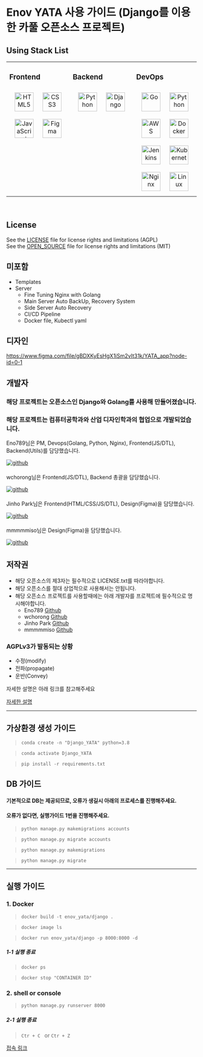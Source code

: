 Enov YATA 사용 가이드
(Django를 이용한 카풀 오픈소스 프로젝트)
=============

## Using Stack List 
<table><tr><td valign="top" width="33%">

### Frontend  
<div align="center">  
<a href="https://en.wikipedia.org/wiki/HTML5" target="_blank"><img style="margin: 10px" src="https://profilinator.rishav.dev/skills-assets/html5-original-wordmark.svg" alt="HTML5" height="50" /></a>  
<a href="https://www.w3schools.com/css/" target="_blank"><img style="margin: 10px" src="https://profilinator.rishav.dev/skills-assets/css3-original-wordmark.svg" alt="CSS3" height="50" /></a>  
<a href="https://www.javascript.com/" target="_blank"><img style="margin: 10px" src="https://profilinator.rishav.dev/skills-assets/javascript-original.svg" alt="JavaScript" height="50" /></a>  
<a href="https://www.figma.com/" target="_blank"><img style="margin: 10px" src="https://profilinator.rishav.dev/skills-assets/figma-icon.svg" alt="Figma" height="50" /></a>  
</div>
</td><td valign="top" width="33%">

### Backend  
<div align="center">  
<a href="https://www.python.org/" target="_blank"><img style="margin: 10px" src="https://profilinator.rishav.dev/skills-assets/python-original.svg" alt="Python" height="50" /></a>  
<a href="https://www.djangoproject.com/" target="_blank"><img style="margin: 10px" src="https://profilinator.rishav.dev/skills-assets/django-original.svg" alt="Django" height="50" /></a>  
</div>
</td><td valign="top" width="33%">

### DevOps  
<div align="center">  
<a href="https://go.dev/" target="_blank"><img style="margin: 10px" src="https://profilinator.rishav.dev/skills-assets/go-original.svg" alt="Go" height="50" /></a>  
<a href="https://www.python.org/" target="_blank"><img style="margin: 10px" src="https://profilinator.rishav.dev/skills-assets/python-original.svg" alt="Python" height="50" /></a>  
<a href="https://aws.amazon.com/" target="_blank"><img style="margin: 10px" src="https://profilinator.rishav.dev/skills-assets/amazonwebservices-original-wordmark.svg" alt="AWS" height="50" /></a>  
<a href="https://www.docker.com/" target="_blank"><img style="margin: 10px" src="https://profilinator.rishav.dev/skills-assets/docker-original-wordmark.svg" alt="Docker" height="50" /></a>  
<a href="https://www.jenkins.io/" target="_blank"><img style="margin: 10px" src="https://profilinator.rishav.dev/skills-assets/jenkins-icon.svg" alt="Jenkins" height="50" /></a>  
<a href="https://kubernetes.io/" target="_blank"><img style="margin: 10px" src="https://profilinator.rishav.dev/skills-assets/kubernetes-icon.svg" alt="Kubernetes" height="50" /></a>  
<a href="https://www.nginx.com/" target="_blank"><img style="margin: 10px" src="https://profilinator.rishav.dev/skills-assets/nginx-original.svg" alt="Nginx" height="50" /></a>  
<a href="https://www.linux.org/" target="_blank"><img style="margin: 10px" src="https://profilinator.rishav.dev/skills-assets/linux-original.svg" alt="Linux" height="50" /></a>  
</div>

</td></tr></table>  

<br/>  

## License

See the [LICENSE](LICENSE.txt) file for license rights and limitations (AGPL) <br>
See the [OPEN_SOURCE](OpenSoruce_LICENSE.md) file for license rights and limitations (MIT)

## 미포함

* Templates <br>
* Server
  * Fine Tuning Nginx with Golang
  * Main Server Auto BackUp, Recovery System
  * Side Server Auto Recovery
  * CI/CD Pipeline
  * Docker file, Kubectl yaml 


## 디자인
https://www.figma.com/file/gBDXKyEsHgX1iSm2vIt31k/YATA_app?node-id=0-1

개발자
-------------
### 해당 프로젝트는 오픈소스인 Django와 Golang를 사용해 만들어졌습니다.
### 해당 프로젝트는 컴퓨터공학과와 산업 디자인학과의 협업으로 개발되었습니다.

Eno789님은 PM, Devops(Golang, Python, Nginx), Frontend(JS/DTL), Backend(Utils)를 담당했습니다.

<a href="https://github.com/Eno789" target="_blank">
<img src=https://img.shields.io/badge/github-%2324292e.svg?&style=for-the-badge&logo=github&logoColor=white alt=github style="margin-bottom: 5px;" />
</a>

wchorong님은 Frontend(JS/DTL), Backend 총괄을 담당했습니다.

<a href="https://github.com/wchorong" target="_blank">
<img src=https://img.shields.io/badge/github-%2324292e.svg?&style=for-the-badge&logo=github&logoColor=white alt=github style="margin-bottom: 5px;" />
</a>

Jinho Park님은 Frontend(HTML/CSS/JS/DTL), Design(Figma)을 담당했습니다.

<a href="https://github.com/02wlsh" target="_blank">
<img src=https://img.shields.io/badge/github-%2324292e.svg?&style=for-the-badge&logo=github&logoColor=white alt=github style="margin-bottom: 5px;" />
</a>

mmmmmiso님은 Design(Figma)을 담당했습니다.

<a href="https://github.com/mmmmmiso" target="_blank">
<img src=https://img.shields.io/badge/github-%2324292e.svg?&style=for-the-badge&logo=github&logoColor=white alt=github style="margin-bottom: 5px;" />
</a>

저작권
-------------
* 해당 오픈소스의 제3자는 필수적으로 LICENSE.txt를 따라야합니다. 
* 해당 오픈소스를 절대 상업적으로 사용해서는 안됩니다.
* 해당 오픈소스 프로젝트를 사용할때에는 아래 개발자를 프로젝트에 필수적으로 명시해야합니다.
  * Eno789 [Github](https://github.com/Eno789)
  * wchorong [Github](https://github.com/wchorong)
  * Jinho Park [Github](https://github.com/02wlsh)
  * mmmmmiso [Github](https://github.com/mmmmmiso)


### AGPLv3가 발동되는 상황
* 수정(modify)
* 전파(propagate)
* 운반(Convey)

자세한 설명은 아래 링크를 참고해주세요

[자세한 설명](https://blog.outsider.ne.kr/1555)

<hr/>


가상환경 생성 가이드
-------------
> ```conda create -n "Django_YATA" python=3.8```

> ```conda activate Django_YATA```

> ```pip install -r requirements.txt```

DB 가이드
-------------
#### 기본적으로 DB는 제공되므로, 오류가 생길시 아래의 프로세스를 진행해주세요.
#### 오류가 없다면, 실행가이드 1번을 진행해주세요.
> ```python manage.py makemigrations accounts```

> ```python manage.py migrate accounts```

> ```python manage.py makemigrations```

> ```python manage.py migrate```
<hr/>

실행 가이드
-------------
### 1. Docker

> ```docker build -t enov_yata/django .```

> ```docker image ls```

> ```docker run enov_yata/django -p 8000:8000 -d ```

##### 1-1 실행 종료 
> ```docker ps```

> ```docker stop "CONTAINER ID"```
### 2. shell or console

> ```python manage.py runserver 8000```

##### 2-1 실행 종료 

> ```Ctr + C ``` or ```Ctr + Z ```

[접속 링크](http://127.0.0.1:8000)


